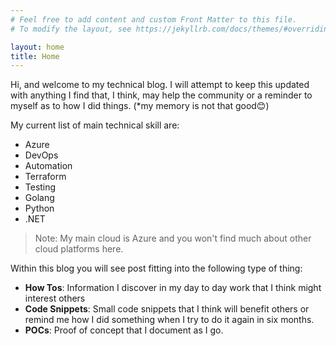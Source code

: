 ```yaml
---
# Feel free to add content and custom Front Matter to this file.
# To modify the layout, see https://jekyllrb.com/docs/themes/#overriding-theme-defaults

layout: home
title: Home
---
```


Hi, and welcome to my technical blog. I will attempt to keep this updated with anything I find that, I think, may help the community or a reminder to myself as to how I did things. (*my memory is not that good😊)

My current list of main technical skill are:

- Azure
- DevOps
- Automation
- Terraform
- Testing
- Golang
- Python
- .NET

> Note: My main cloud is Azure and you won't find much about other cloud platforms here.

Within this blog you will see post fitting into the following type of thing:

- **How Tos**: Information I discover in my day to day work that I think might interest others
- **Code Snippets**: Small code snippets that I think will benefit others or remind me how I did something when I try to do it again in six months.
- **POCs**: Proof of concept that I document as I go.
